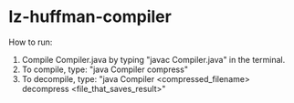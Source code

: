 # lz-huffman-compiler

How to run:

1. Compile Compiler.java by typing "javac Compiler.java" in the terminal.
2. To compile, type: "java Compiler <filename> compress"
3. To decompile, type: "java Compiler <compressed_filename> decompress <file_that_saves_result>"
